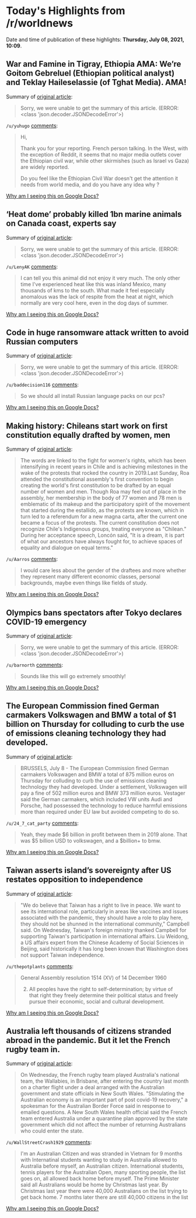 # Today's Highlights from /r/worldnews

Date and time of publication of these highlights: **Thursday, July 08, 2021, 10:09**.

## War and Famine in Tigray, Ethiopia AMA: We’re Goitom Gebreluel (Ethiopian political analyst) and Teklay Haileselassie (of Tghat Media). AMA!

Summary of [original article](https://www.reddit.com/r/worldnews/comments/og9a0g/war_and_famine_in_tigray_ethiopia_ama_were_goitom/):

> Sorry, we were unable to get the summary of this article. (ERROR: <class 'json.decoder.JSONDecodeError'>)

`/u/yuhugo` [comments](https://www.reddit.com/r/worldnews/comments/og9a0g/war_and_famine_in_tigray_ethiopia_ama_were_goitom/):

> Hi,
> 
> Thank you for your reporting. French person talking. In the West, with the exception of Reddit, it seems that no major media outlets cover the Ethiopian civil war, while other skirmishes (such as Israel vs Gaza) are widely reported. 
> 
> Do you feel like the Ethiopian Civil War doesn't get the attention it needs from world media, and do you have any idea why ?

[Why am I seeing this on Google Docs?](https://docs.google.com/document/d/1Dc6We63vOXIZsc0op-Bt4abqkYjXzOigalQqFxmvvbM/edit?usp=sharing)

## ‘Heat dome’ probably killed 1bn marine animals on Canada coast, experts say

Summary of [original article](https://www.theguardian.com/environment/2021/jul/08/heat-dome-canada-pacific-northwest-animal-deaths):

> Sorry, we were unable to get the summary of this article. (ERROR: <class 'json.decoder.JSONDecodeError'>)

`/u/LenyAK` [comments](https://www.reddit.com/r/worldnews/comments/og4p0t/heat_dome_probably_killed_1bn_marine_animals_on/):

> I can tell you this animal did not enjoy it very much. The only other time I've experienced heat like this was inland Mexico, many thousands of kms to the south. What made it feel especially anomalous was the lack of respite from the heat at night, which normally are very cool here, even in the dog days of summer.

[Why am I seeing this on Google Docs?](https://docs.google.com/document/d/1Dc6We63vOXIZsc0op-Bt4abqkYjXzOigalQqFxmvvbM/edit?usp=sharing)

## Code in huge ransomware attack written to avoid Russian computers

Summary of [original article](https://www.nbcnews.com/politics/national-security/code-huge-ransomware-attack-written-avoid-computers-use-russian-says-n1273222):

> Sorry, we were unable to get the summary of this article. (ERROR: <class 'json.decoder.JSONDecodeError'>)

`/u/baddecision116` [comments](https://www.reddit.com/r/worldnews/comments/og6cco/code_in_huge_ransomware_attack_written_to_avoid/):

> So we should all install Russian language packs on our pcs?

[Why am I seeing this on Google Docs?](https://docs.google.com/document/d/1Dc6We63vOXIZsc0op-Bt4abqkYjXzOigalQqFxmvvbM/edit?usp=sharing)

## Making history: Chileans start work on first constitution equally drafted by women, men

Summary of [original article](https://www.nbcnews.com/news/latino/making-history-chileans-start-work-first-constitution-equally-drafted-rcna1353):

> The words are linked to the fight for women's rights, which has been intensifying in recent years in Chile and is achieving milestones in the wake of the protests that rocked the country in 2019.Last Sunday, Roa attended the constitutional assembly's first convention to begin creating the world's first constitution to be drafted by an equal number of women and men. Though Roa may feel out of place in the assembly, her membership in the body of 77 women and 78 men is emblematic of its makeup and the participatory spirit of the movement that started during the estallido, as the protests are known, which in turn led to a referendum for a new magna carta, after the current one became a focus of the protests. The current constitution does not recognize Chile's Indigenous groups, treating everyone as "Chilean." During her acceptance speech, Loncón said, "It is a dream, it is part of what our ancestors have always fought for, to achieve spaces of equality and dialogue on equal terms."

`/u/Aarros` [comments](https://www.reddit.com/r/worldnews/comments/og4miv/making_history_chileans_start_work_on_first/):

> I would care less about the gender of the draftees and more whether they represent many different economic classes, personal backgrounds, maybe even things like fields of study.

[Why am I seeing this on Google Docs?](https://docs.google.com/document/d/1Dc6We63vOXIZsc0op-Bt4abqkYjXzOigalQqFxmvvbM/edit?usp=sharing)

## Olympics bans spectators after Tokyo declares COVID-19 emergency

Summary of [original article](https://www.reuters.com/world/asia-pacific/japan-set-declare-state-emergency-tokyo-area-through-aug-22-minister-2021-07-08/):

> Sorry, we were unable to get the summary of this article. (ERROR: <class 'json.decoder.JSONDecodeError'>)

`/u/barnorth` [comments](https://www.reddit.com/r/worldnews/comments/og7b5k/olympics_bans_spectators_after_tokyo_declares/):

> Sounds like this will go extremely smoothly!

[Why am I seeing this on Google Docs?](https://docs.google.com/document/d/1Dc6We63vOXIZsc0op-Bt4abqkYjXzOigalQqFxmvvbM/edit?usp=sharing)

## The European Commission fined German carmakers Volkswagen and BMW a total of $1 billion on Thursday for colluding to curb the use of emissions cleaning technology they had developed.

Summary of [original article](https://www.reuters.com/business/autos-transportation/eu-fines-bmw-volkswagen-group-restricting-competition-emission-cleaning-2021-07-08/):

> BRUSSELS, July 8 - The European Commission fined German carmakers Volkswagen and BMW a total of 875 million euros on Thursday for colluding to curb the use of emissions cleaning technology they had developed. Under a settlement, Volkswagen will pay a fine of 502 million euros and BMW 373 million euros. Vestager said the German carmakers, which included VW units Audi and Porsche, had possessed the technology to reduce harmful emissions more than required under EU law but avoided competing to do so.

`/u/24_7_cat_party` [comments](https://www.reddit.com/r/worldnews/comments/og6fco/the_european_commission_fined_german_carmakers/):

> Yeah, they made $6 billion in profit between them in 2019 alone. That was $5 billion USD to volkswagen, and a $billion+ to bmw.

[Why am I seeing this on Google Docs?](https://docs.google.com/document/d/1Dc6We63vOXIZsc0op-Bt4abqkYjXzOigalQqFxmvvbM/edit?usp=sharing)

## Taiwan asserts island’s sovereignty after US restates opposition to independence

Summary of [original article](https://www.scmp.com/news/china/diplomacy/article/3140223/taiwan-asserts-islands-sovereignty-after-us-restates):

> "We do believe that Taiwan has a right to live in peace. We want to see its international role, particularly in areas like vaccines and issues associated with the pandemic, they should have a role to play here, they should not be shunned in the international community," Campbell said. On Wednesday, Taiwan's foreign ministry thanked Campbell for supporting Taiwan's participation in international affairs. Liu Weidong, a US affairs expert from the Chinese Academy of Social Sciences in Beijing, said historically it has long been known that Washington does not support Taiwan independence.

`/u/thepotplants` [comments](https://www.reddit.com/r/worldnews/comments/og37w3/taiwan_asserts_islands_sovereignty_after_us/):

> General Assembly resolution 1514 (XV) of 14 December 1960
> 
> 2. All peoples have the right to self-determination; by virtue of that right they freely determine their political status and freely pursue their economic, social and cultural development.

[Why am I seeing this on Google Docs?](https://docs.google.com/document/d/1Dc6We63vOXIZsc0op-Bt4abqkYjXzOigalQqFxmvvbM/edit?usp=sharing)

## Australia left thousands of citizens stranded abroad in the pandemic. But it let the French rugby team in.

Summary of [original article](https://www.washingtonpost.com/world/2021/07/08/australia-covid-border-restrictions-rugby/):

> On Wednesday, the French rugby team played Australia's national team, the Wallabies, in Brisbane, after entering the country last month on a charter flight under a deal arranged with the Australian government and state officials in New South Wales. "Stimulating the Australian economy is an important part of post covid-19 recovery," a spokesman for the Australian Border Force said in response to emailed questions. A New South Wales health official said the French team entered Australia under a quarantine plan approved by the state government which did not affect the number of returning Australians who could enter the state.

`/u/WallStreetCrash1929` [comments](https://www.reddit.com/r/worldnews/comments/og0jx3/australia_left_thousands_of_citizens_stranded/):

> I'm an Australian Citizen and was stranded in Vietnam for 9 months with Internatinal students wanting to study in Australia allowed to Australia before myself, an Australian citizen. International students, tennis players for the Australian Open, many sporting people, the list goes on, all allowed back home before myself. The Prime Minister said all Australians would be home by Christmas last year. By Christmas last year there were 40,000 Australians on the list trying to get back home. 7 months later there are still 40,000 citizens in the list

[Why am I seeing this on Google Docs?](https://docs.google.com/document/d/1Dc6We63vOXIZsc0op-Bt4abqkYjXzOigalQqFxmvvbM/edit?usp=sharing)


